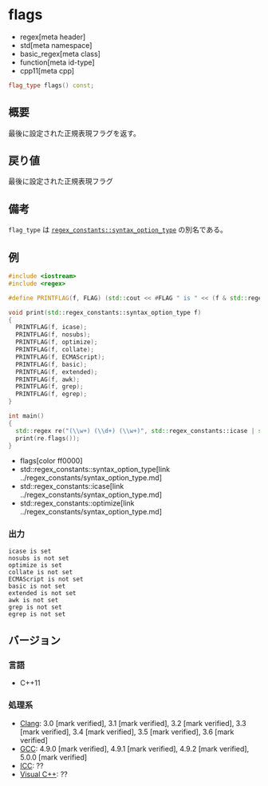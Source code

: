# flags
* regex[meta header]
* std[meta namespace]
* basic_regex[meta class]
* function[meta id-type]
* cpp11[meta cpp]

```cpp
flag_type flags() const;
```

## 概要
最後に設定された正規表現フラグを返す。


## 戻り値
最後に設定された正規表現フラグ


## 備考
`flag_type` は [`regex_constants::syntax_option_type`](../regex_constants/syntax_option_type.md) の別名である。


## 例
```cpp example
#include <iostream>
#include <regex>

#define PRINTFLAG(f, FLAG) (std::cout << #FLAG " is " << (f & std::regex_constants::FLAG ? "set" : "not set") << std::endl)

void print(std::regex_constants::syntax_option_type f)
{
  PRINTFLAG(f, icase);
  PRINTFLAG(f, nosubs);
  PRINTFLAG(f, optimize);
  PRINTFLAG(f, collate);
  PRINTFLAG(f, ECMAScript);
  PRINTFLAG(f, basic);
  PRINTFLAG(f, extended);
  PRINTFLAG(f, awk);
  PRINTFLAG(f, grep);
  PRINTFLAG(f, egrep);
}

int main()
{
  std::regex re("(\\w+) (\\d+) (\\w+)", std::regex_constants::icase | std::regex_constants::optimize);
  print(re.flags());
}
```
* flags[color ff0000]
* std::regex_constants::syntax_option_type[link ../regex_constants/syntax_option_type.md]
* std::regex_constants::icase[link ../regex_constants/syntax_option_type.md]
* std::regex_constants::optimize[link ../regex_constants/syntax_option_type.md]

### 出力
```
icase is set
nosubs is not set
optimize is set
collate is not set
ECMAScript is not set
basic is not set
extended is not set
awk is not set
grep is not set
egrep is not set
```


## バージョン
### 言語
- C++11

### 処理系
- [Clang](/implementation.md#clang): 3.0 [mark verified], 3.1 [mark verified], 3.2 [mark verified], 3.3 [mark verified], 3.4 [mark verified], 3.5 [mark verified], 3.6 [mark verified]
- [GCC](/implementation.md#gcc): 4.9.0 [mark verified], 4.9.1 [mark verified], 4.9.2 [mark verified], 5.0.0 [mark verified]
- [ICC](/implementation.md#icc): ??
- [Visual C++](/implementation.md#visual_cpp): ??
